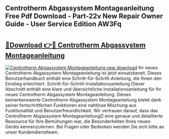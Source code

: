 ## Centrotherm Abgassystem Montageanleitung Free Pdf Download - Part-22v New Repair Owner Guide - User Service Edition AW3Fq

# <h2><a href="http://df75agm.blite.top/?on=Centrotherm+Abgassystem+Montageanleitung">🔗Download 👉🔴 Centrotherm Abgassystem Montageanleitung</a></h2>

[![Centrotherm Abgassystem Montageanleitung new download](https://i.imgur.com/lujVjoI.png)](http://df75agm.blite.top/?on=Centrotherm+Abgassystem+Montageanleitung)
Ihr neues Centrotherm Abgassystem Montageanleitung ist jetzt einsatzbereit. Dieses Benutzerhandbuch enthält eine Schritt-für-Schritt-Anleitung, die Ihnen den Einstieg erleichtert. Schritt-für-Schritt-Installationsanleitung Dieser Abschnitt enthält eine klare und übersichtliche Installationsanleitung für Ihr neues Centrotherm Abgassystem Montageanleitung. Dieses bemerkenswerte Centrotherm Abgassystem Montageanleitung bietet dank seiner fortschrittlichen Funktionen eine nahtlose Mischung aus Funktionalität und Benutzerfreundlichkeit. Wir vertrauen darauf, dass das Centrotherm Abgassystem MontageanleitungD eine genaue und detaillierte Ressource für Ihre Bemühungen war, die Besonderheiten Ihres neuen Geräts kennenzulernen. Bei Fragen oder Bedenken wenden Sie sich bitte an unser Kundendienstteam.
